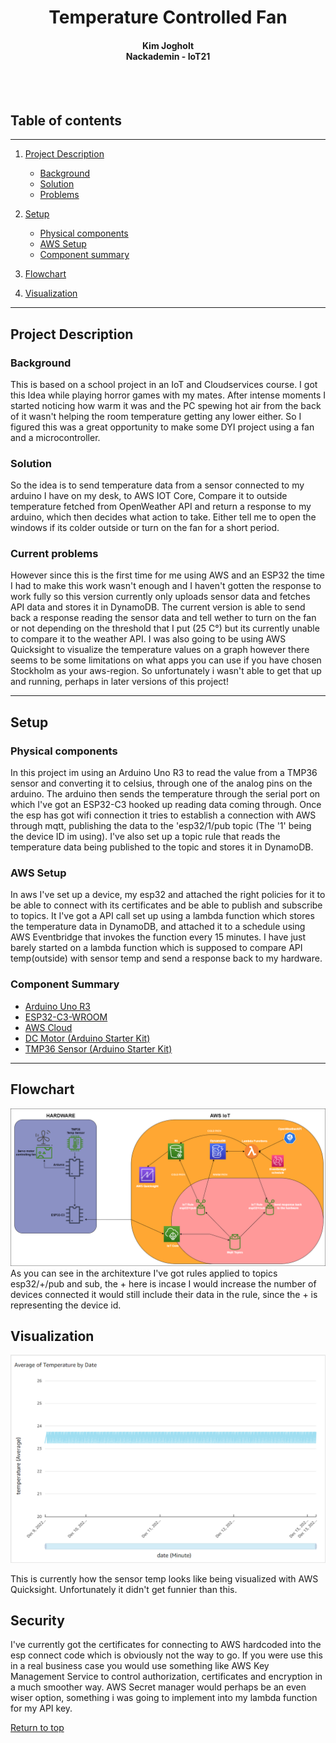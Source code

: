 <center><h1>
    <div>Temperature Controlled Fan</div>
</h1>
    <h4>
        Kim Jogholt <br> Nackademin - IoT21 </br>
    </h4>
    <br></br>
</center>

## **Table of contents**
---

1. [Project Description](#project-description)
    - [Background](#background)
    - [Solution](#solution)
    - [Problems](#current-problems)

2. [Setup](#setup)
    - [Physical components](#physical-components)
    - [AWS Setup](#aws-setup)
    - [Component summary](#component-summary)

3. [Flowchart](#flowchart)
4. [Visualization](#visualization)

---

## **Project Description**

### Background
This is based on a school project in an IoT and Cloudservices course.
I got this Idea while playing horror games with my mates. After intense moments I started noticing how warm it was and the PC spewing hot air from the back of it wasn't helping the room temperature getting any lower either. So I figured this was a great opportunity to make some DYI project using a fan and a microcontroller.

### Solution
So the idea is to send temperature data from a sensor connected to my arduino I have on my desk, to AWS IOT Core, Compare it to outside temperature fetched from OpenWeather API and return a response to my arduino, which then decides what action to take. Either tell me to open the windows if its colder outside or turn on the fan for a short period.

### Current problems
However since this is the first time for me using AWS and an ESP32 the time I had to make this work wasn't enough and I haven't gotten the response to work fully so this version currently only uploads sensor data and fetches API data and stores it in DynamoDB. The current version is able to send back a response reading the sensor data and tell wether to turn on the fan or not depending on the threshold that I put (25 C°) but its currently unable to compare it to the weather API.
I was also going to be using AWS Quicksight to visualize the temperature values on a graph however there seems to be some limitations on what apps you can use if you have chosen Stockholm as your aws-region. So unfortunately i wasn't able to get that up and running, perhaps in later versions of this project!

---

## **Setup**

### Physical components
In this project im using an Arduino Uno R3 to read the value from a TMP36 sensor and converting it to celsius, through one of the analog pins on the arduino. The arduino then sends the temperature through the serial port on which I've got an ESP32-C3 hooked up reading data coming through. Once the esp has got wifi connection it tries to establish a connection with AWS through mqtt, publishing the data to the 'esp32/1/pub topic (The '1' being the device ID im using). I've also set up a topic rule that reads the temperature data being published to the topic and stores it in DynamoDB.


### AWS Setup

In aws I've set up a device, my esp32 and attached the right policies for it to be able to connect with its certificates and be able to publish and subscribe to topics. It  I've got a API call set up using a lambda function which stores the temperature data in DynamoDB, and attached it to a schedule using AWS Eventbridge that invokes the function every 15 minutes. 
I have just barely started on a lambda function which is supposed to compare API temp(outside) with sensor temp and send a response back to my hardware.

### Component Summary

- [Arduino Uno R3](https://store.arduino.cc/products/arduino-uno-rev3)
- [ESP32-C3-WROOM](https://www.electrokit.com/produkt/esp32-c3-wroom-utvecklingskort-med-risc-v/)
- [AWS Cloud](https://aws.amazon.com/)
- [DC Motor (Arduino Starter Kit)](https://store.arduino.cc/products/arduino-starter-kit-multi-language)
- [TMP36 Sensor (Arduino Starter Kit)](https://store.arduino.cc/products/arduino-starter-kit-multi-language)

---
## Flowchart

![flowchart](ESP32Code/flowchart.png)
As you can see in the architexture I've got rules applied to topics esp32/+/pub and sub, the + here is incase I would increase the number of devices connected it would still include their data in the rule, since the + is representing the device id. 

## Visualization
![quicksight](ESP32Code/visuals.png)

This is currently how the sensor temp looks like being visualized with AWS Quicksight. Unfortunately it didn't get funnier than this.

## Security

I've currently got the certificates for connecting to AWS hardcoded into the esp connect code which is obviously not the way to go. If you were use this in a real business case you would use something like AWS Key Management Service to control authorization, certificates and encryption in a much smoother way. AWS Secret manager would perhaps be an even wiser option, something i was going to implement into my lambda function for my API key.

<a href="#top">Return to top</a></p>
